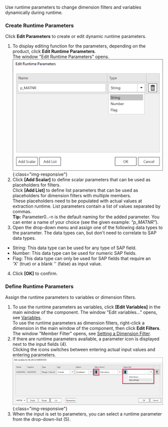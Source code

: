 
Use runtime parameters to change dimension filters and variables dynamically during runtime.<br>

### Create Runtime Parameters 

Click **Edit Parameters** to create or edit dynamic runtime parameters.

1. To display editing function for the parameters, depending on the product, click **Edit Runtime Parameters**. <br/>
The window "Edit Runtime Parameters" opens.<br> 
![Add parameters](/img/content/edit-runtime-parameters-list.png){:class="img-responsive"}<br> 
2. Click **[Add Scalar]** to define scalar parameters that can be used as placeholders for filters.<br>
Click **[Add List]** to define list parameters that can be used as placeholders for dimension filters with multiple members.<br>
These placeholders need to be populated with actual values at extraction runtime. List parameters contain a list of values separated by commas.<br>
**Tip:** Parameter0..-n is the default naming for the added parameter. You can enter a name of your choice (see the given example: *"p_MATNR"*).
3. Open the drop-down menu and assign one of the following data types to the parameter. The data types can, but don't need to correlate to SAP data types. 
- String: This data type can be used for any type of SAP field.
- Number: This data type can be used for numeric SAP fields.
- Flag: This data type can only be used for SAP fields that require an 'X'&nbsp;(true) or a blank ''&nbsp;(false) as input value.<br>
4. Click **[OK]** to confirm.

### Define Runtime Parameters

Assign the runtime parameters to variables or dimension filters.

1. To use the runtime parameters as variables, click **[Edit Variables]** in the main window of the component. The window "Edit variables..." opens, see [Variables](./variables).<br> 
To use the runtime parameters as dimension filters, right-click a dimension in the main window of the component, then click **Edit Filters**. The window "Member Filter" opens, see [Setting a Dimension Filter](./bw-cube-extraction-define#setting-a-dimension-filter).<br> 
2. If there are runtime parameters available, a parameter icon is displayed next to the input fields (4). <br>
Clicking the icons switches between entering actual input values and entering parameters.<br>
![Selection With Parameters](/img/content/bwcube-parameters.png){:class="img-responsive"}
3. When the input is set to parameters, you can select a runtime parameter from the drop-down-list (5).
